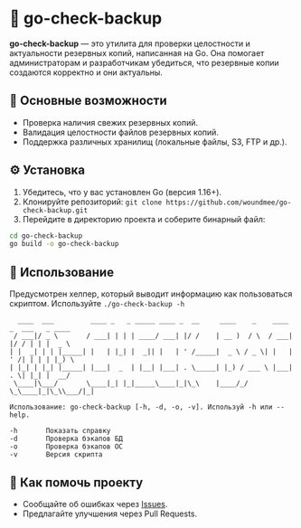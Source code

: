 # 🔎 go-check-backup
**go-check-backup** — это утилита для проверки целостности и актуальности резервных копий, написанная на Go. Она помогает администраторам и разработчикам убедиться, что резервные копии создаются корректно и они актуальны.

## 📃 Основные возможности
- Проверка наличия свежих резервных копий.
- Валидация целостности файлов резервных копий.
- Поддержка различных хранилищ (локальные файлы, S3, FTP и др.).


## ⚙ Установка
1. Убедитесь, что у вас установлен Go (версия 1.16+).
2. Клонируйте репозиторий: `git clone https://github.com/woundmee/go-check-backup.git`
3. Перейдите в директорию проекта и соберите бинарный файл:<br>
```sh
cd go-check-backup
go build -o go-check-backup
```
   
## 🚀 Использование
Предусмотрен хелпер, который выводит информацию как пользоваться скриптом. Используйте `./go-check-backup -h`

```
  ____  ___         ____ _   _ _____ ____ _  __     ____    _    ____ _  ___   _ ____
 / ___|/ _ \       / ___| | | | ____/ ___| |/ /    | __ )  / \  / ___| |/ / | | |  _ \
| |  _| | | |_____| |   | |_| |  _|| |   | ' /_____|  _ \ / _ \| |   | ' /| | | | |_) \
| |_| | |_| |_____| |___|  _  | |__| |___| . \_____| |_) / ___ \ |___| . \| |_| |  __/
 \____|\___/       \____|_| |_|_____\____|_|\_\    |____/_/   \_\____|_|\_\\___/|_|

Использование: go-сheck-backup [-h, -d, -o, -v]. Используй -h или --help.

-h       Показать справку
-d       Проверка бэкапов БД
-o       Проверка бэкапов ОС
-v       Версия скрипта
```


## 🤝 Как помочь проекту
- Сообщайте об ошибках через [Issues](https://github.com/woundmee/go-check-backup/issues).
- Предлагайте улучшения через Pull Requests.
